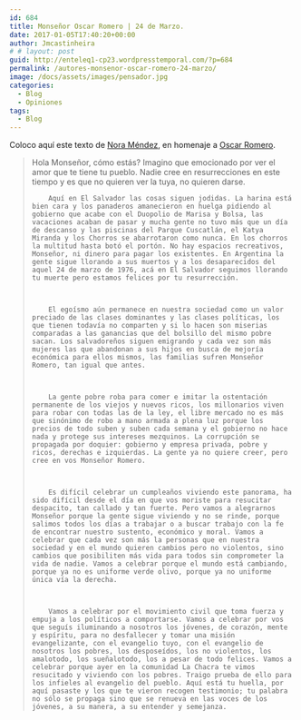 ```yaml
---
id: 684
title: Monseñor Oscar Romero | 24 de Marzo.
date: 2017-01-05T17:40:20+00:00
author: Jmcastinheira
# # layout: post
guid: http://enteleq1-cp23.wordpresstemporal.com/?p=684
permalink: /autores-monsenor-oscar-romero-24-marzo/
image: /docs/assets/images/pensador.jpg
categories:
  - Blog
  - Opiniones
tags:
  - Blog
---
```

Coloco aquí este texto de [Nora Méndez](http://puertadenora.blogspot.com/2008/03/24-marzo-monseor-romero-vive.html), en homenaje a [Oscar Romero](http://es.wikipedia.org/wiki/%C3%93scar_Romero).


  <blockquote>
    <div>Hola Monseñor, cómo estás? Imagino que emocionado por ver el amor que te tiene tu pueblo. Nadie cree en resurrecciones en este tiempo y es que no quieren ver la tuya, no quieren darse.
      
      
      
        Aquí en El Salvador las cosas siguen jodidas. La harina está bien cara y los panaderos amanecieron en huelga pidiendo al gobierno que acabe con el Duopolio de Marisa y Bolsa, las vacaciones acaban de pasar y mucha gente no tuvo más que un día de descanso y las piscinas del Parque Cuscatlán, el Katya Miranda y los Chorros se abarrotaron como nunca. En los chorros la multitud hasta botó el portón. No hay espacios recreativos, Monseñor, ni dinero para pagar los existentes. En Argentina la gente sigue llorando a sus muertos y a los desaparecidos del aquel 24 de marzo de 1976, acá en El Salvador seguimos llorando tu muerte pero estamos felices por tu resurrección.
      
      
      
        El egoísmo aún permanece en nuestra sociedad como un valor preciado de las clases dominantes y las clases políticas, los que tienen todavía no comparten y si lo hacen son miserias comparadas a las ganancias que del bolsillo del mismo pobre sacan. Los salvadoreños siguen emigrando y cada vez son más mujeres las que abandonan a sus hijos en busca de mejoría económica para ellos mismos, las familias sufren Monseñor Romero, tan igual que antes.
      
      
      
        La gente pobre roba para comer e imitar la ostentación permanente de los viejos y nuevos ricos, los millonarios viven para robar con todas las de la ley, el libre mercado no es más que sinónimo de robo a mano armada a plena luz porque los precios de todo suben y suben cada semana y el gobierno no hace nada y protege sus intereses mezquinos. La corrupción se propagada por doquier: gobierno y empresa privada, pobre y ricos, derechas e izquierdas. La gente ya no quiere creer, pero cree en vos Monseñor Romero.
      
      
      
        Es difícil celebrar un cumpleaños viviendo este panorama, ha sido difícil desde el día en que vos moriste para resucitar despacito, tan callado y tan fuerte. Pero vamos a alegrarnos Monseñor porque la gente sigue viviendo y no se rinde, porque salimos todos los días a trabajar o a buscar trabajo con la fe de encontrar nuestro sustento, económico y moral. Vamos a celebrar que cada vez son más la personas que en nuestra sociedad y en el mundo quieren cambios pero no violentos, sino cambios que posibiliten más vida para todos sin comprometer la vida de nadie. Vamos a celebrar porque el mundo está cambiando, porque ya no es uniforme verde olivo, porque ya no uniforme única vía la derecha.
      
      
      
        Vamos a celebrar por el movimiento civil que toma fuerza y empuja a los políticos a comportarse. Vamos a celebrar por vos que seguís iluminando a nosotros los jóvenes, de corazón, mente y espíritu, para no desfallecer y tomar una misión evangelizante, con el evangelio tuyo, con el evangelio de nosotros los pobres, los desposeídos, los no violentos, los amalotodo, los sueñalotodo, los a pesar de todo felices. Vamos a celebrar porque ayer en la comunidad La Chacra te vimos resucitado y viviendo con los pobres. Traigo prueba de ello para los infieles al evangelio del pueblo. Aquí está tu huella, por aquí pasaste y los que te vieron recogen testimonio; tu palabra no sólo se propaga sino que se renueva en las voces de los jóvenes, a su manera, a su entender y semejanza.
    
  </blockquote>
